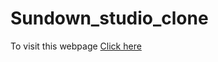 # Sundown_studio_clone 
To visit this webpage [Click here](https://sanjayjadhav-9.github.io/Sundown_studio_clone/) 
